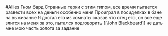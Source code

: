 #Allies
Гном бард
Странные терки с этим типом, все время пытается развести всех на деньги особенно меня
Проиграл в посиделках в бане на выживание 
Я достал его из комнаты сказав что отец его, он все еще злится на меня за это, пытался подговорить [[John Blackbeard]] не дать мне мою часть золота за задание